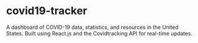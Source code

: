 # covid19-tracker
A dashboard of COVID-19 data, statistics, and resources in the United States. Built using React.js and the Covidtracking API for real-time updates.
